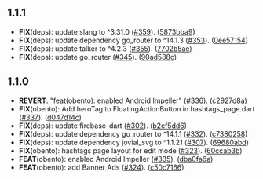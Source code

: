 ## 1.1.1

 - **FIX**(deps): update slang to ^3.31.0 ([#359](https://github.com/KoheiKanagu/garage/issues/359)). ([5873bba9](https://github.com/KoheiKanagu/garage/commit/5873bba9fdcf8e2df88622021c609d1fe52237d8))
 - **FIX**(deps): update dependency go_router to ^14.1.3 ([#353](https://github.com/KoheiKanagu/garage/issues/353)). ([0ee57154](https://github.com/KoheiKanagu/garage/commit/0ee5715438bca535fc5ca51700de6ea0f1bb8a58))
 - **FIX**(deps): update talker to ^4.2.3 ([#355](https://github.com/KoheiKanagu/garage/issues/355)). ([7702b5ae](https://github.com/KoheiKanagu/garage/commit/7702b5aef703fafd6878c665309a8f70b0a32e96))
 - **FIX**(deps): update go_router ([#345](https://github.com/KoheiKanagu/garage/issues/345)). ([90ad588c](https://github.com/KoheiKanagu/garage/commit/90ad588cd4fb5ae7bf7b4336c9f2566df9830d32))

## 1.1.0

 - **REVERT**: "feat(obento): enabled Android Impeller" ([#336](https://github.com/KoheiKanagu/garage/issues/336)). ([c2927d8a](https://github.com/KoheiKanagu/garage/commit/c2927d8a849a45832898fa99eb2b2dc03237ab0d))
 - **FIX**(obento): Add heroTag to FloatingActionButton in hashtags_page.dart ([#337](https://github.com/KoheiKanagu/garage/issues/337)). ([d047d14c](https://github.com/KoheiKanagu/garage/commit/d047d14ca13d79208ed516a40ad95cc78b17633a))
 - **FIX**(deps): update firebase-dart ([#302](https://github.com/KoheiKanagu/garage/issues/302)). ([b2cf5dd6](https://github.com/KoheiKanagu/garage/commit/b2cf5dd6240e700a5cf27bed547dae594304c7a6))
 - **FIX**(deps): update dependency go_router to ^14.1.1 ([#332](https://github.com/KoheiKanagu/garage/issues/332)). ([c7380258](https://github.com/KoheiKanagu/garage/commit/c7380258406ca7396de1b6c2e94c5c6cd8ef49b3))
 - **FIX**(deps): update dependency jovial_svg to ^1.1.21 ([#307](https://github.com/KoheiKanagu/garage/issues/307)). ([69680abd](https://github.com/KoheiKanagu/garage/commit/69680abddf83c82fce15f61071325e0668ee8d68))
 - **FIX**(obento): hashtags page layout for edit mode ([#323](https://github.com/KoheiKanagu/garage/issues/323)). ([60ccab3b](https://github.com/KoheiKanagu/garage/commit/60ccab3b46c40007826d53a9efad37c8202a7b79))
 - **FEAT**(obento): enabled Android Impeller ([#335](https://github.com/KoheiKanagu/garage/issues/335)). ([dba0fa6a](https://github.com/KoheiKanagu/garage/commit/dba0fa6a63a53034d2426cc1e931e1bcbb0fcd73))
 - **FEAT**(obento): add Banner Ads ([#324](https://github.com/KoheiKanagu/garage/issues/324)). ([c50c7166](https://github.com/KoheiKanagu/garage/commit/c50c7166ad93a0d4010aafbfc20d1c9ed400d919))

